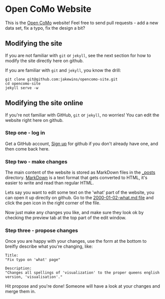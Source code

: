 # Open CoMo Website

This is the [Open CoMo](http://opencomo.org/) website! Feel free to send pull requests - add a new data set, fix a typo, fix the design a bit? 

## Modifying the site

If you are not familiar with `git` or `jekyll`, see the next section for how to modify the site directly here on github. 

If you are familiar with `git` and `jekyll`, you know the drill:

    git clone git@github.com:jakewins/opencomo-site.git
    cd opencomo-site
    jekyll serve -w

## Modifying the site online

If you're not familiar with GitHub, `git` or `jekyll`, no worries! You can edit the website right here on github.

### Step one - log in

Get a GitHub account, [Sign up](https://github.com/join) for github if you don't already have one, and then come back here.


### Step two - make changes

The main content of the website is stored as MarkDown files in the [_posts](https://github.com/jakewins/opencomo-site/tree/gh-pages/_posts) directory. [MarkDown](http://daringfireball.net/projects/markdown/) is a text format that gets converted to HTML, it's easier to write and read than regular HTML.

Lets say you want to edit some text on the 'what' part of the website, you can open it up directly on github. Go to the [2000-01-02-what.md file](https://github.com/jakewins/opencomo-site/blob/gh-pages/_posts/2000-01-02-what.md) and click the pen icon in the right corner of the file.

Now just make any changes you like, and make sure they look ok by checking the preview tab at the top part of the edit window.

### Step three - propose changes

Once you are happy with your changes, use the form at the bottom to breifly describe what you're changing, like:

    Title:
    "Fix typo on 'what' page"

    Description:
    "Changes all spellings of 'visualization' to the proper queens english version, 'visualisation'."

Hit propose and you're done! Someone will have a look at your changes and merge them in.

